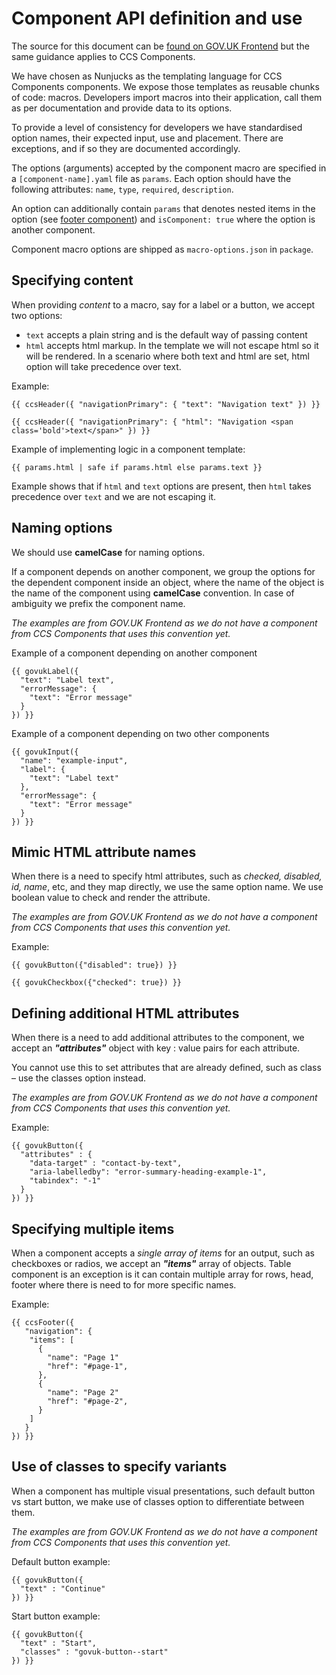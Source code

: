 
# Component API definition and use
The source for this document can be [found on GOV.UK Frontend](https://github.com/alphagov/govuk-frontend/blob/main/docs/contributing/coding-standards/nunjucks-api.md) but the same guidance applies to CCS Components.

We have chosen as Nunjucks as the templating language for CCS Components components. We expose those templates as reusable chunks of code: macros. Developers import macros into their application, call them as per documentation and provide data to its options.

To provide a level of consistency for developers we have standardised option names, their expected input, use and placement. There are exceptions, and  if so they are documented accordingly.

The options (arguments) accepted by the component macro are specified in a `[component-name].yaml` file as `params`. Each option should have the following attributes: `name`, `type`, `required`, `description`.

An option can additionally contain `params` that denotes nested items in the option (see [footer component](/src/ccs/components/footer/footer.yaml#L6)) and `isComponent: true` where the option is another component.
<!-- No examples yet -->
<!-- (see [checkboxes component](/src/ccs/components/checkboxes/checkboxes.yaml#L11)). -->

Component macro options are shipped as  `macro-options.json` in `package`.

## Specifying content
When providing *content* to a macro, say for a label or a button, we accept two options:

 - `text` accepts a plain string and is the default way of passing content
 - `html` accepts html markup. In the template we will not escape html so it will be rendered. In a scenario where both text and html are set, html option will take precedence over text.

Example:

`{{ ccsHeader({ "navigationPrimary": { "text": "Navigation text" }) }}`

`{{ ccsHeader({ "navigationPrimary": { "html": "Navigation <span class='bold'>text</span>" }) }}`

Example of implementing logic in a component template:

`{{ params.html | safe if params.html else params.text }}`

Example shows that if `html` and `text` options are present, then `html` takes precedence over `text` and we are not escaping it.

## Naming options
We should use **camelCase** for naming options.

If a component depends on another component, we group the options for the dependent component inside an object, where the name of the object is the name of the component using **camelCase** convention. In case of ambiguity we prefix the component name.

*The examples are from GOV.UK Frontend as we do not have a component from CCS Components that uses this convention yet.*

Example of a component depending on another component
```
{{ govukLabel({
  "text": "Label text",
  "errorMessage": {
    "text": "Error message"
  }
}) }}
```

Example of a component depending on two other components
```
{{ govukInput({
  "name": "example-input",
  "label": {
    "text": "Label text"
  },
  "errorMessage": {
    "text": "Error message"
  }
}) }}
```

## Mimic HTML attribute names
When there is a need to specify html attributes, such as *checked, disabled, id, name*, etc, and they map directly, we use the same option name. We use boolean value to check and render the attribute.

*The examples are from GOV.UK Frontend as we do not have a component from CCS Components that uses this convention yet.*

Example:

`{{ govukButton({"disabled": true}) }}`

`{{ govukCheckbox({"checked": true}) }}`


## Defining additional HTML attributes
When there is a need to add additional attributes to the component, we accept an ***"attributes"*** object with key : value pairs for each attribute.

You cannot use this to set attributes that are already defined, such as class – use the classes option instead.

*The examples are from GOV.UK Frontend as we do not have a component from CCS Components that uses this convention yet.*

Example:
```
{{ govukButton({
  "attributes" : {
    "data-target" : "contact-by-text",
    "aria-labelledby": "error-summary-heading-example-1",
    "tabindex": "-1"
  }
}) }}
```

## Specifying multiple items
When a component accepts a *single array of items* for an output, such as checkboxes or radios, we accept an ***"items"*** array of objects.  Table component is an exception is it can contain multiple array for rows, head, footer where there is need to for more specific names.

Example:
```
{{ ccsFooter({
   "navigation": {
    "items": [
      {
        "name": "Page 1"
        "href": "#page-1",
      },
      {
        "name": "Page 2"
        "href": "#page-2",
      }
    ]
   }
}) }}
```
## Use of classes to specify variants
When a component has multiple visual presentations, such default button vs start button, we make use of classes option to differentiate between them.

*The examples are from GOV.UK Frontend as we do not have a component from CCS Components that uses this convention yet.*

Default button example:
```
{{ govukButton({
  "text" : "Continue"
}) }}
```
Start button example:
```
{{ govukButton({
  "text" : "Start",
  "classes" : "govuk-button--start"
}) }}
```

